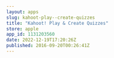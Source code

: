 ```yaml
---
layout: apps
slug: kahoot-play--create-quizzes
title: "Kahoot! Play & Create Quizzes"
store: apple
app_id: 1131203560
date: 2022-12-19T17:20:26Z
published: 2016-09-20T00:26:41Z
---
```

